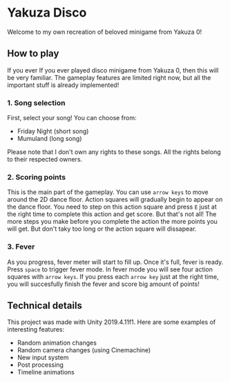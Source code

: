 # Yakuza Disco
Welcome to my own recreation of beloved minigame from Yakuza 0!
## How to play
If you ever If you ever played disco minigame from Yakuza 0, then this will be very familiar. The gameplay features are limited right now, but all the important stuff is already implemented!
### 1. Song selection
First, select your song! You can choose from:
- Friday Night (short song)
- Mumuland (long song)

Please note that I don't own any rights to these songs. All the rights belong to their respected owners.
### 2. Scoring points
This is the main part of the gameplay. You can use `arrow keys` to move around the 2D dance floor. Action squares will gradually begin to appear on the dance floor. You need to step on this action square and press `E` just at the right time to complete this action and get score. But that's not all! The more steps you make before you complete the action the more points you will get. But don't taky too long or the action square will dissapear.
### 3. Fever
As you progress, fever meter will start to fill up. Once it's full, fever is ready. Press `space` to trigger fever mode. In fever mode you will see four action squares with `arrow keys`. If you press each `arrow key` just at the right time, you will succesfully finish the fever and score big amount of points!
## Technical details
This project was made with Unity 2019.4.11f1. Here are some examples of interesting features:
- Random animation changes
- Random camera changes (using Cinemachine)
- New input system
- Post processing
- Timeline animations
